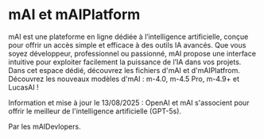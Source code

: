 # mAI et mAIPlatform
mAI est une plateforme en ligne dédiée à l’intelligence artificielle, conçue pour offrir un accès simple et efficace à des outils IA avancés. Que vous soyez développeur, professionnel ou passionné, mAI propose une interface intuitive pour exploiter facilement la puissance de l’IA dans vos projets.
Dans cet espace dédié, découvrez les fichiers d'mAI et d'mAIPlatfrom.
Découvrez les nouveaux modèles d'mAI : m-4.0, m-4.5 Pro, m-4.9+ et LucasAI !

Information et mise à jour le 13/08/2025 : OpenAI et mAI s'associent pour offrir le meilleur de l'intelligence artificielle (GPT-5s).

Par les mAIDevlopers.
